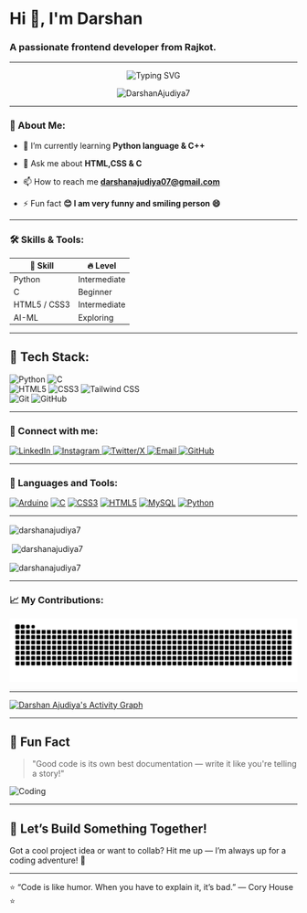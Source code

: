 
<h1 align="left">Hi 👋, I'm Darshan</h1>
<h3 align="left">A passionate frontend developer from Rajkot.</h3> 

---
<p align="center">
  <img src="https://readme-typing-svg.herokuapp.com?font=Fira+Code&size=24&pause=1000&color=0AD404&center=true&vCenter=true&width=500&lines=Hi+There+👋;Pursuing+Computer+Engineering+🧑‍💻;AI+Enthusiast+🤖;Love+to+Build+Awesome+Projects+💻;Always+Learning+New+Things+🚀" alt="Typing SVG" />
</p>

<p align="center">
  <img src="https://komarev.com/ghpvc/?username=DarshanAjudiya7&label=Profile%20views&color=0e75b6&style=plastic" alt="DarshanAjudiya7" />
</p>


---

<h3 align="left">📖 About Me:</h3>

- 🌱 I’m currently learning **Python language & C++**

- 💬 Ask me about **HTML,CSS & C**

- 📫 How to reach me **darshanajudiya07@gmail.com**

- ⚡ Fun fact **😊 I am very funny and smiling person 😄**
<hr>
<h3 align="left">🛠 Skills & Tools:</h3>
<table class="skills-table">
  <thead>
    <tr>
      <th>💪 Skill</th>
      <th>🔥 Level</th>
    </tr>
  </thead>
  <tbody>
    <tr>
      <td>Python</td>
      <td>Intermediate</td>
    </tr>
    <tr>
      <td>C</td>
      <td>Beginner</td>
    </tr>
    <tr>
      <td>HTML5 / CSS3</td>
      <td>Intermediate</td>
    </tr>
    <tr>
      <td>AI-ML</td>
      <td>Exploring</td>
    </tr>
  </tbody>
</table>
<hr>

<!DOCTYPE html>
<html>
<body>

  <div class="tech-stack">
    <h2>🚀 Tech Stack:</h2>
    <div class="badges">
      <img src="https://img.shields.io/badge/Python-3776AB?style=for-the-badge&logo=python&logoColor=white" alt="Python">
      <img src="https://img.shields.io/badge/C-555555?style=for-the-badge&logo=c&logoColor=white" alt="C">
      <br>
      <img src="https://img.shields.io/badge/HTML5-E34F26?style=for-the-badge&logo=html5&logoColor=white" alt="HTML5">
      <img src="https://img.shields.io/badge/CSS3-1572B6?style=for-the-badge&logo=css3&logoColor=white" alt="CSS3">
      <img src="https://img.shields.io/badge/TailwindCSS-38B2AC?style=for-the-badge&logo=tailwind-css&logoColor=white" alt="Tailwind CSS">
      <br>
      <img src="https://img.shields.io/badge/Git-F05032?style=for-the-badge&logo=git&logoColor=white" alt="Git">
      <img src="https://img.shields.io/badge/GitHub-181717?style=for-the-badge&logo=github&logoColor=white" alt="GitHub">
    </div>
  </div>

</body>
</html>

<hr>
<h3 align="left">🤝 Connect with me:</h3>

<p align="left">
  <a href="https://www.linkedin.com/in/darshan-ajudiya-a5b301310/" target="_blank">
    <img src="https://raw.githubusercontent.com/rahuldkjain/github-profile-readme-generator/master/src/images/icons/Social/linked-in-alt.svg" alt="LinkedIn" height="30" width="40" />
  </a>
  <a href="https://instagram.com/darshan_ajudiya_7" target="_blank">
    <img src="https://raw.githubusercontent.com/rahuldkjain/github-profile-readme-generator/master/src/images/icons/Social/instagram.svg" alt="Instagram" height="30" width="40" />
  </a>
  <a href="https://x.com/AjudiyaDarshan7" target="_blank">
    <img src="https://cdn.jsdelivr.net/gh/simple-icons/simple-icons/icons/x.svg" alt="Twitter/X" height="30" width="40" />
  </a>
  <a href="mailto:darshanajudiya07@gmail.com" target="_blank">
    <img src="https://img.icons8.com/fluency/48/gmail-new.png" alt="Email" height="30" width="40" />
  </a>
  <a href="https://github.com/DarshanAjudiya7" target="_blank">
    <img src="https://raw.githubusercontent.com/rahuldkjain/github-profile-readme-generator/master/src/images/icons/Social/github.svg" alt="GitHub" height="30" width="40" />
  </a>
</p>


<hr>
<h3 align="left">🧰 Languages and Tools:</h3>
<p align="left">
  <a href="https://www.arduino.cc/" target="_blank"><img src="https://img.icons8.com/color/48/000000/arduino.png" alt="Arduino" width="40" height="40"/></a>
  <a href="https://www.cprogramming.com/" target="_blank"><img src="https://img.icons8.com/color/48/000000/c-programming.png" alt="C" width="40" height="40"/></a>
  <a href="https://developer.mozilla.org/en-US/docs/Web/CSS" target="_blank"><img src="https://img.icons8.com/color/48/000000/css3.png" alt="CSS3" width="40" height="40"/></a>
  <a href="https://developer.mozilla.org/en-US/docs/Web/HTML" target="_blank"><img src="https://img.icons8.com/color/48/000000/html-5--v1.png" alt="HTML5" width="40" height="40"/></a>
  <a href="https://www.mysql.com/" target="_blank"><img src="https://img.icons8.com/fluency/48/000000/mysql-logo.png" alt="MySQL" width="40" height="40"/></a>
  <a href="https://www.python.org" target="_blank"><img src="https://img.icons8.com/color/48/000000/python--v1.png" alt="Python" width="40" height="40"/></a>
</p>

<hr>


<p><img align="center" src="https://github-readme-stats.vercel.app/api/top-langs?username=darshanajudiya7&show_icons=true&locale=en&layout=compact" alt="darshanajudiya7" /></p>

<p>&nbsp;<img align="center" src="https://github-readme-stats.vercel.app/api?username=darshanajudiya7&show_icons=true&locale=en" alt="darshanajudiya7" /></p>

<p><img align="center" src="https://github-readme-streak-stats.herokuapp.com/?user=darshanajudiya7&" alt="darshanajudiya7" /></p>

<hr>
<h3 align="left">📈 My Contributions:</h3>



![Snake animation](https://raw.githubusercontent.com/DarshanAjudiya7/DarshanAjudiya7/output/github-contribution-grid-snake.svg)




<hr>

<a align="center" href="https://github.com/DarshanAjudiya7">
  <img alt="Darshan Ajudiya's Activity Graph" src="https://github-readme-activity-graph.vercel.app/graph?username=DarshanAjudiya7&custom_title=Darshan%20Ajudiya's%20Contribution%20Graph&theme=react-dark" />
</a> 

<hr>

## 🎉 Fun Fact
> "Good code is its own best documentation — write it like you're telling a story!"

![Coding](https://media.giphy.com/media/LmNwrBhejkK9EFP504/giphy.gif)

--- 



## 🤝 Let’s Build Something Together!
Got a cool project idea or want to collab? Hit me up — I’m always up for a coding adventure! 🚀

--- 

<!DOCTYPE html>
<html lang="en">

<body>

  <div class="quote-box">
    ⭐ “Code is like humor. When you have to explain it, it’s bad.”
    <span class="quote-author">— Cory House ⭐</span>
  </div>

</body>
</html>


 


